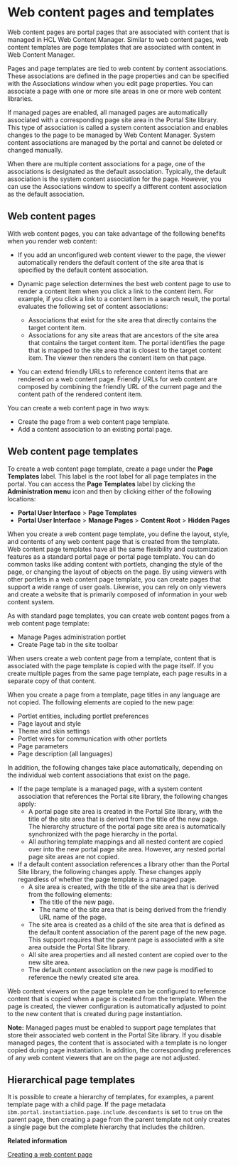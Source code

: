 # Web content pages and templates

Web content pages are portal pages that are associated with content that is managed in HCL Web Content Manager. Similar to web content pages, web content templates are page templates that are associated with content in Web Content Manager.

Pages and page templates are tied to web content by content associations. These associations are defined in the page properties and can be specified with the Associations window when you edit page properties. You can associate a page with one or more site areas in one or more web content libraries.

If managed pages are enabled, all managed pages are automatically associated with a corresponding page site area in the Portal Site library. This type of association is called a system content association and enables changes to the page to be managed by Web Content Manager. System content associations are managed by the portal and cannot be deleted or changed manually.

When there are multiple content associations for a page, one of the associations is designated as the default association. Typically, the default association is the system content association for the page. However, you can use the Associations window to specify a different content association as the default association.

## Web content pages

With web content pages, you can take advantage of the following benefits when you render web content:

-   If you add an unconfigured web content viewer to the page, the viewer automatically renders the default content of the site area that is specified by the default content association.
-   Dynamic page selection determines the best web content page to use to render a content item when you click a link to the content item. For example, if you click a link to a content item in a search result, the portal evaluates the following set of content associations:

    -   Associations that exist for the site area that directly contains the target content item.
    -   Associations for any site areas that are ancestors of the site area that contains the target content item.
    The portal identifies the page that is mapped to the site area that is closest to the target content item. The viewer then renders the content item on that page.

-   You can extend friendly URLs to reference content items that are rendered on a web content page. Friendly URLs for web content are composed by combining the friendly URL of the current page and the content path of the rendered content item.

You can create a web content page in two ways:

-   Create the page from a web content page template.
-   Add a content association to an existing portal page.

## Web content page templates

To create a web content page template, create a page under the **Page Templates** label. This label is the root label for all page templates in the portal. You can access the **Page Templates** label by clicking the **Administration menu** icon and then by clicking either of the following locations:

-   **Portal User Interface** \> **Page Templates**
-   **Portal User Interface** \> **Manage Pages** \> **Content Root** \> **Hidden Pages**

When you create a web content page template, you define the layout, style, and contents of any web content page that is created from the template. Web content page templates have all the same flexibility and customization features as a standard portal page or portal page template. You can do common tasks like adding content with portlets, changing the style of the page, or changing the layout of objects on the page. By using viewers with other portlets in a web content page template, you can create pages that support a wide range of user goals. Likewise, you can rely on only viewers and create a website that is primarily composed of information in your web content system.

As with standard page templates, you can create web content pages from a web content page template:

-   Manage Pages administration portlet
-   Create Page tab in the site toolbar

When users create a web content page from a template, content that is associated with the page template is copied with the page itself. If you create multiple pages from the same page template, each page results in a separate copy of that content.

When you create a page from a template, page titles in any language are not copied. The following elements are copied to the new page:

-   Portlet entities, including portlet preferences
-   Page layout and style
-   Theme and skin settings
-   Portlet wires for communication with other portlets
-   Page parameters
-   Page description \(all languages\)

In addition, the following changes take place automatically, depending on the individual web content associations that exist on the page.

-   If the page template is a managed page, with a system content association that references the Portal site library, the following changes apply:
    -   A portal page site area is created in the Portal Site library, with the title of the site area that is derived from the title of the new page. The hierarchy structure of the portal page site area is automatically synchronized with the page hierarchy in the portal.
    -   All authoring template mappings and all nested content are copied over into the new portal page site area. However, any nested portal page site areas are not copied.
-   If a default content association references a library other than the Portal Site library, the following changes apply. These changes apply regardless of whether the page template is a managed page.
    -   A site area is created, with the title of the site area that is derived from the following elements:
        -   The title of the new page.
        -   The name of the site area that is being derived from the friendly URL name of the page.
    -   The site area is created as a child of the site area that is defined as the default content association of the parent page of the new page. This support requires that the parent page is associated with a site area outside the Portal Site library.
    -   All site area properties and all nested content are copied over to the new site area.
    -   The default content association on the new page is modified to reference the newly created site area.

Web content viewers on the page template can be configured to reference content that is copied when a page is created from the template. When the page is created, the viewer configuration is automatically adjusted to point to the new content that is created during page instantiation.

**Note:** Managed pages must be enabled to support page templates that store their associated web content in the Portal Site library. If you disable managed pages, the content that is associated with a template is no longer copied during page instantiation. In addition, the corresponding preferences of any web content viewers that are on the page are not adjusted.

## Hierarchical page templates

It is possible to create a hierarchy of templates, for examples, a parent template page with a child page. If the page metadata `ibm.portal.instantiation.page.include.descendants` is set to `true` on the parent page, then creating a page from the parent template not only creates a single page but the complete hierarchy that includes the children.


**Related information**  


[Creating a web content page](../admin-system/mp_wcm_createpage.md)

